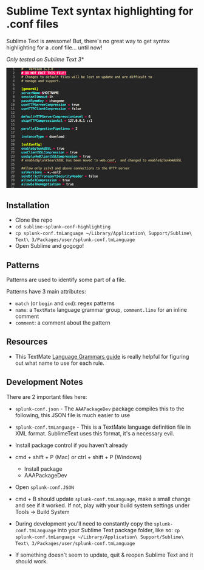 # Sublime Text syntax highlighting for .conf files

Sublime Text is awesome! But, there's no great way to get syntax highlighting for a .conf file... until now!

*Only tested on Sublime Text 3**

![screenshot](screenshot.png)

## Installation

* Clone the repo
* `cd sublime-splunk-conf-highlighting`
* `cp splunk-conf.tmLanguage ~/Library/Application\ Support/Sublime\ Text\ 3/Packages/user/splunk-conf.tmLanguage`
* Open Sublime and gogogo!

## Patterns

Patterns are used to identify some part of a file.

Patterns have 3 main attributes:

* `match` (or `begin` and `end`): regex patterns
* `name`: a `TextMate` language grammar group, `comment.line` for an inline comment
* `comment`: a comment about the pattern

## Resources

* This TextMate [Language Grammars guide](https://manual.macromates.com/en/language_grammars#naming_conventions) is really helpful for figuring out what name to use for each rule.


## Development Notes

There are 2 important files here:

* `splunk-conf.json` - The `AAAPackageDev` package compiles this to the following, this JSON file is much easier to use
* `splunk-conf.tmLanguage` - This is a TextMate language definition file in XML format. SublimeText uses this format, it's a necessary evil.

* Install package control if you haven't already
* cmd + shift + P (Mac) or ctrl + shift + P (Windows)
    - Install package
    - AAAPackageDev
* Open `splunk-conf.JSON`
* cmd + B should update `splunk-conf.tmLanguage`, make a small change and see if it worked. If not, play with your build system settings under Tools -> Build System
* During development you'll need to constantly copy the `splunk-conf.tmLanguage` into your Sublime Text package folder, like so: `cp splunk-conf.tmLanguage ~/Library/Application\ Support/Sublime\ Text\ 3/Packages/user/splunk-conf.tmLanguage`
* If something doesn't seem to update, quit & reopen Sublime Text and it should work.